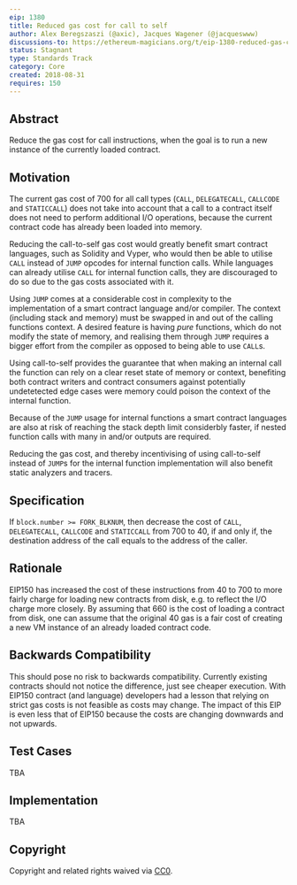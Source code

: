 ```yaml
---
eip: 1380
title: Reduced gas cost for call to self
author: Alex Beregszaszi (@axic), Jacques Wagener (@jacqueswww)
discussions-to: https://ethereum-magicians.org/t/eip-1380-reduced-gas-cost-for-call-to-self/1242
status: Stagnant
type: Standards Track
category: Core
created: 2018-08-31
requires: 150
---
```


## Abstract
Reduce the gas cost for call instructions, when the goal is to run a new instance of the currently loaded contract.

## Motivation
The current gas cost of 700 for all call types (`CALL`, `DELEGATECALL`, `CALLCODE` and `STATICCALL`) does not take into account that a call to a contract itself
does not need to perform additional I/O operations, because the current contract code has already been loaded into memory.

Reducing the call-to-self gas cost would greatly benefit smart contract languages, such as Solidity and Vyper, who would then be able to utilise `CALL` instead
of `JUMP` opcodes for internal function calls. While languages can already utilise `CALL` for internal function calls, they are discouraged to do so due to the
gas costs associated with it.

Using `JUMP` comes at a considerable cost in complexity to the implementation of a smart contract language and/or compiler. The context (including stack and memory)
must be swapped in and out of the calling functions context. A desired feature is having *pure* functions, which do not modify the state of memory, and realising
them through `JUMP` requires a bigger effort from the compiler as opposed to being able to use `CALL`s.

Using call-to-self provides the guarantee that when making an internal call the function can rely on a clear reset state of memory or context, benefiting both
contract writers and contract consumers against potentially undetetected edge cases were memory could poison the context of the internal function.

Because of the `JUMP` usage for internal functions a smart contract languages are also at risk of reaching the stack depth limit considerbly faster, if nested
function calls with many in and/or outputs are required.

Reducing the gas cost, and thereby incentivising of using call-to-self instead of `JUMP`s for the internal function implementation will also benefit static
analyzers and tracers.

## Specification
If `block.number >= FORK_BLKNUM`, then decrease the cost of `CALL`, `DELEGATECALL`, `CALLCODE` and `STATICCALL` from 700 to 40,
if and only if, the destination address of the call equals to the address of the caller.

## Rationale
EIP150 has increased the cost of these instructions from 40 to 700 to more fairly charge for loading new contracts from disk, e.g. to reflect the I/O charge more closely.
By assuming that 660 is the cost of loading a contract from disk, one can assume that the original 40 gas is a fair cost of creating a new VM instance of an already loaded contract code.

## Backwards Compatibility
This should pose no risk to backwards compatibility. Currently existing contracts should not notice the difference, just see cheaper execution.
With EIP150 contract (and language) developers had a lesson that relying on strict gas costs is not feasible as costs may change.
The impact of this EIP is even less that of EIP150 because the costs are changing downwards and not upwards.

## Test Cases
TBA

## Implementation
TBA

## Copyright
Copyright and related rights waived via [CC0](../CC0.md).
